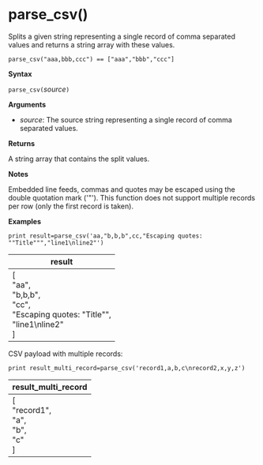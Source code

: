 # parse_csv()

Splits a given string representing a single record of comma separated values and returns a string array with these values.

```
parse_csv("aaa,bbb,ccc") == ["aaa","bbb","ccc"]
```

**Syntax**

`parse_csv(`*source*`)`

**Arguments**

* *source*: The source string representing a single record of comma separated values.

**Returns**

A string array that contains the split values.

**Notes**

Embedded line feeds, commas and quotes may be escaped using the double quotation mark ('"'). 
This function does not support multiple records per row (only the first record is taken).

**Examples**

<!-- csl: https://help.kusto.windows.net:443/Samples -->
```
print result=parse_csv('aa,"b,b,b",cc,"Escaping quotes: ""Title""","line1\nline2"')
```

|result|
|---|
|[<br>  "aa",<br>  "b,b,b",<br>  "cc",<br>  "Escaping quotes: \"Title\"",<br>  "line1\nline2"<br>]|

CSV payload with multiple records:
<!-- csl: https://help.kusto.windows.net:443/Samples -->
```
print result_multi_record=parse_csv('record1,a,b,c\nrecord2,x,y,z')
```

|result_multi_record|
|---|
|[<br>  "record1",<br>  "a",<br>  "b",<br>  "c"<br>]|
